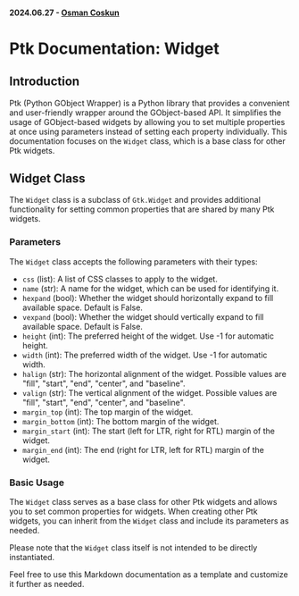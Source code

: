 #### 2024.06.27 - [Osman Coskun](https://github.com/osmancoskun)

# Ptk Documentation: Widget

## Introduction

Ptk (Python GObject Wrapper) is a Python library that provides a convenient and user-friendly wrapper around the GObject-based API. It simplifies the usage of GObject-based widgets by allowing you to set multiple properties at once using parameters instead of setting each property individually. This documentation focuses on the `Widget` class, which is a base class for other Ptk widgets.

## Widget Class

The `Widget` class is a subclass of `Gtk.Widget` and provides additional functionality for setting common properties that are shared by many Ptk widgets.

### Parameters

The `Widget` class accepts the following parameters with their types:

- `css` (list): A list of CSS classes to apply to the widget.
- `name` (str): A name for the widget, which can be used for identifying it.
- `hexpand` (bool): Whether the widget should horizontally expand to fill available space. Default is False.
- `vexpand` (bool): Whether the widget should vertically expand to fill available space. Default is False.
- `height` (int): The preferred height of the widget. Use -1 for automatic height.
- `width` (int): The preferred width of the widget. Use -1 for automatic width.
- `halign` (str): The horizontal alignment of the widget. Possible values are "fill", "start", "end", "center", and "baseline".
- `valign` (str): The vertical alignment of the widget. Possible values are "fill", "start", "end", "center", and "baseline".
- `margin_top` (int): The top margin of the widget.
- `margin_bottom` (int): The bottom margin of the widget.
- `margin_start` (int): The start (left for LTR, right for RTL) margin of the widget.
- `margin_end` (int): The end (right for LTR, left for RTL) margin of the widget.

### Basic Usage

The `Widget` class serves as a base class for other Ptk widgets and allows you to set common properties for widgets. When creating other Ptk widgets, you can inherit from the `Widget` class and include its parameters as needed.

Please note that the `Widget` class itself is not intended to be directly instantiated.

Feel free to use this Markdown documentation as a template and customize it further as needed.
